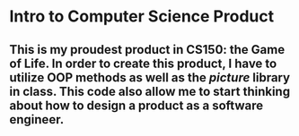 # Intro to Computer Science Product

## This is my proudest product in CS150: the Game of Life. In order to create this product, I have to utilize OOP methods as well as the *picture* library in class. This code also allow me to start thinking about how to design a product as a software engineer. 
